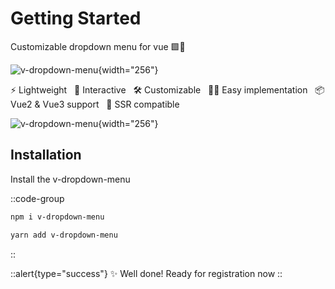 # Getting Started

Customizable dropdown menu for vue 🟩🔽

![v-dropdown-menu](https://raw.githubusercontent.com/RadKod/v-dropdown-menu/master/meta/logo.png){width="256"}
<p>
⚡️ Lightweight &nbsp;
🎨 Interactive &nbsp;
🛠️ Customizable &nbsp;
👶🏻 Easy implementation &nbsp;
📦 Vue2 & Vue3 support &nbsp;
💉 SSR compatible &nbsp;
</p>

![v-dropdown-menu](https://raw.githubusercontent.com/RadKod/v-dropdown-menu/master/meta/preview.png){width="256"}

## Installation

Install the v-dropdown-menu

::code-group

  ```bash [npm]
  npm i v-dropdown-menu
  ```

  ```bash [yarn]
  yarn add v-dropdown-menu
  ```

::

::alert{type="success"}
✨ Well done! Ready for registration now
::
